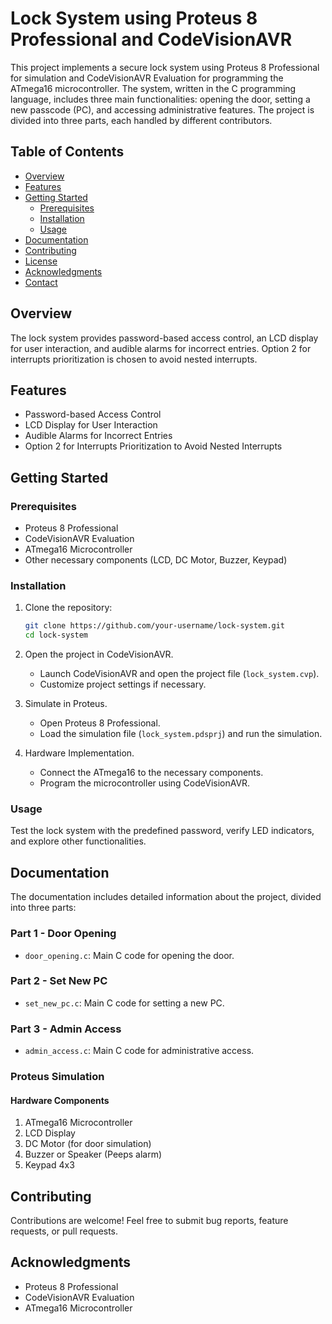 # Lock System using Proteus 8 Professional and CodeVisionAVR

This project implements a secure lock system using Proteus 8 Professional for simulation and CodeVisionAVR Evaluation for programming the ATmega16 microcontroller. The system, written in the C programming language, includes three main functionalities: opening the door, setting a new passcode (PC), and accessing administrative features. The project is divided into three parts, each handled by different contributors.

## Table of Contents

- [Overview](#overview)
- [Features](#features)
- [Getting Started](#getting-started)
  - [Prerequisites](#prerequisites)
  - [Installation](#installation)
  - [Usage](#usage)
- [Documentation](#documentation)
- [Contributing](#contributing)
- [License](#license)
- [Acknowledgments](#acknowledgments)
- [Contact](#contact)

## Overview

The lock system provides password-based access control, an LCD display for user interaction, and audible alarms for incorrect entries. Option 2 for interrupts prioritization is chosen to avoid nested interrupts.

## Features

- Password-based Access Control
- LCD Display for User Interaction
- Audible Alarms for Incorrect Entries
- Option 2 for Interrupts Prioritization to Avoid Nested Interrupts

## Getting Started

### Prerequisites

- Proteus 8 Professional
- CodeVisionAVR Evaluation
- ATmega16 Microcontroller
- Other necessary components (LCD, DC Motor, Buzzer, Keypad)

### Installation

1. Clone the repository:

   ```bash
   git clone https://github.com/your-username/lock-system.git
   cd lock-system
   ```

2. Open the project in CodeVisionAVR.

   - Launch CodeVisionAVR and open the project file (`lock_system.cvp`).
   - Customize project settings if necessary.

3. Simulate in Proteus.

   - Open Proteus 8 Professional.
   - Load the simulation file (`lock_system.pdsprj`) and run the simulation.

4. Hardware Implementation.
   - Connect the ATmega16 to the necessary components.
   - Program the microcontroller using CodeVisionAVR.

### Usage

Test the lock system with the predefined password, verify LED indicators, and explore other functionalities.

## Documentation

The documentation includes detailed information about the project, divided into three parts:

### Part 1 - Door Opening

- `door_opening.c`: Main C code for opening the door.

### Part 2 - Set New PC

- `set_new_pc.c`: Main C code for setting a new PC.

### Part 3 - Admin Access

- `admin_access.c`: Main C code for administrative access.

### Proteus Simulation

#### Hardware Components

1. ATmega16 Microcontroller
2. LCD Display
3. DC Motor (for door simulation)
4. Buzzer or Speaker (Peeps alarm)
5. Keypad 4x3

## Contributing

Contributions are welcome! Feel free to submit bug reports, feature requests, or pull requests.

## Acknowledgments

- Proteus 8 Professional
- CodeVisionAVR Evaluation
- ATmega16 Microcontroller
